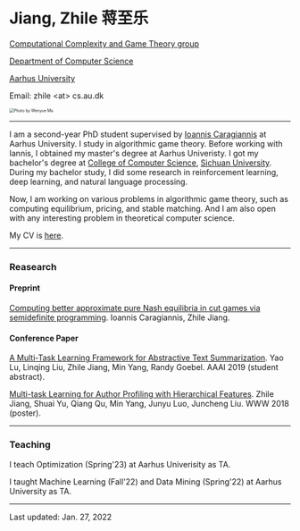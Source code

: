 # Jiang, Zhile 蒋至乐

[Computational Complexity and Game Theory group](https://cs.au.dk/research/computational-complexity-and-game-theory)

[Department of Computer Science](https://cs.au.dk/)

[Aarhus University](https://www.au.dk/)

Email: zhile \<at\> cs.au.dk

<img src="/Users/au641092/Documents/site/gitsite/src/photo.jpeg" alt="Photo by Wenyue Ma" style="zoom:50%;" />

---

I am a second-year PhD student supervised by [Ioannis Caragiannis](https://cs.au.dk/~iannis/) at Aarhus University. I study in algorithmic game theory. Before working with Iannis, I obtained my master's degree at Aarhus Univeristy. I got my bachelor's degree at [College of Computer Science](https://cs.scu.edu.cn/e_jsjxy/), [Sichuan University](https://en.scu.edu.cn/). During my bachelor study, I did some research in reinforcement learning, deep learning, and natural language processing.

Now, I am working on various problems in algorithmic game theory, such as computing equilibrium, pricing, and stable matching. And I am also open with any interesting problem in theoretical computer science.

My CV is [here](./CV_Zhile.pdf).

---

### Reasearch

#### Preprint

[Computing better approximate pure Nash equilibria in cut games via semidefinite programming](https://arxiv.org/abs/2211.04117?context=cs.GT). Ioannis Caragiannis, Zhile Jiang.

#### Conference Paper

[A Multi-Task Learning Framework for Abstractive Text Summarization](https://ojs.aaai.org/index.php/AAAI/article/view/5130). Yao Lu, Linqing Liu, Zhile Jiang, Min Yang, Randy Goebel. AAAI 2019 (student abstract).

[Multi-task Learning for Author Profiling with Hierarchical Features](https://dl.acm.org/doi/pdf/10.1145/3184558.3186926). Zhile Jiang, Shuai Yu, Qiang Qu, Min Yang, Junyu Luo, Juncheng Liu. WWW 2018 (poster).

---

### Teaching

I teach Optimization (Spring'23) at Aarhus Univerisity as TA.

I taught Machine Learning (Fall'22) and Data Mining (Spring'22) at Aarhus University as TA.

---

Last updated: Jan. 27, 2022
